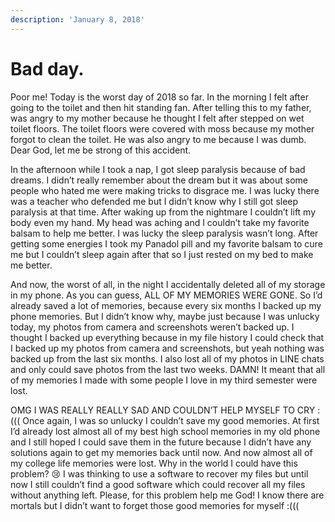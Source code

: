 ```yaml
---
description: 'January 8, 2018'
---
```


# Bad day.

Poor me! Today is the worst day of 2018 so far. In the morning I felt after going to the toilet and then hit standing fan. After telling this to my father, was angry to my mother because he thought I felt after stepped on wet toilet floors. The toilet floors were covered with moss because my mother forgot to clean the toilet. He was also angry to me because I was dumb. Dear God, let me be strong of this accident.

In the afternoon while I took a nap, I got sleep paralysis because of bad dreams. I didn’t really remember about the dream but it was about some people who hated me were making tricks to disgrace me. I was lucky there was a teacher who defended me but I didn’t know why I still got sleep paralysis at that time. After waking up from the nightmare I couldn’t lift my body even my hand. My head was aching and I couldn’t take my favorite balsam to help me better. I was lucky the sleep paralysis wasn’t long. After getting some energies I took my Panadol pill and my favorite balsam to cure me but I couldn’t sleep again after that so I just rested on my bed to make me better.

And now, the worst of all, in the night I accidentally deleted all of my storage in my phone. As you can guess, ALL OF MY MEMORIES WERE GONE. So I’d already saved a lot of memories, because every six months I backed up my phone memories. But I didn’t know why, maybe just because I was unlucky today, my photos from camera and screenshots weren’t backed up. I thought I backed up everything because in my file history I could check that I backed up my photos from camera and screenshots, but yeah nothing was backed up from the last six months. I also lost all of my photos in LINE chats and only could save photos from the last two weeks. DAMN! It meant that all of my memories I made with some people I love in my third semester were lost.

OMG I WAS REALLY REALLY SAD AND COULDN’T HELP MYSELF TO CRY :\(\(\( Once again, I was so unlucky I couldn’t save my good memories. At first I’d already lost almost all of my best high school memories in my old phone and I still hoped I could save them in the future because I didn’t have any solutions again to get my memories back until now. And now almost all of my college life memories were lost. Why in the world I could have this problem? 😢 I was thinking to use a software to recover my files but until now I still couldn’t find a good software which could recover all my files without anything left. Please, for this problem help me God! I know there are mortals but I didn’t want to forget those good memories for myself :\(\(\(

